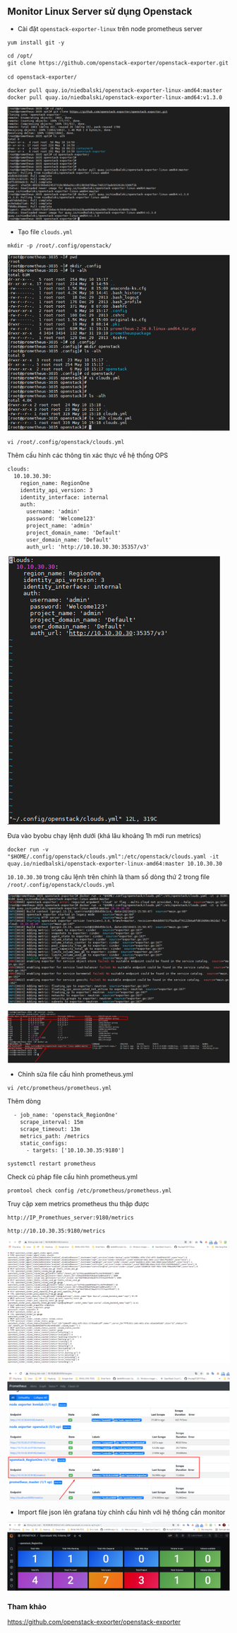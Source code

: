 ## Monitor Linux Server sử dụng Openstack


- Cài đặt `openstack-exporter-linux` trên node prometheus server


```
yum install git -y
```

```
cd /opt/
git clone https://github.com/openstack-exporter/openstack-exporter.git

cd openstack-exporter/
```

```
docker pull quay.io/niedbalski/openstack-exporter-linux-amd64:master
docker pull quay.io/niedbalski/openstack-exporter-linux-amd64:v1.3.0
```

![](../images/promethues-openstack/Screenshot_1125.png)

- Tạo file `clouds.yml`

```
mkdir -p /root/.config/openstack/
```

![](../images/promethues-openstack/Screenshot_1126.png)

```
vi /root/.config/openstack/clouds.yml
```

Thêm cấu hình các thông tin xác thực về hệ thống OPS

```
clouds:
  10.10.30.30:
    region_name: RegionOne
    identity_api_version: 3
    identity_interface: internal
    auth:
      username: 'admin'
      password: 'Welcome123'
      project_name: 'admin'
      project_domain_name: 'Default'
      user_domain_name: 'Default'
      auth_url: 'http://10.10.30.30:35357/v3'
```

![](../images/promethues-openstack/Screenshot_1128.png)

Đưa vào byobu chạy lệnh dưới (khá lâu khoảng 1h mới run metrics)

```
docker run -v "$HOME/.config/openstack/clouds.yml":/etc/openstack/clouds.yaml -it quay.io/niedbalski/openstack-exporter-linux-amd64:master 10.10.30.30
```

`10.10.30.30` trong câu lệnh trên chính là tham số dòng thứ 2 trong file `/root/.config/openstack/clouds.yml`

![](../images/promethues-openstack/Screenshot_1127.png)

![](../images/promethues-openstack/Screenshot_1130.png)

- Chỉnh sửa file cấu hình prometheus.yml

```
vi /etc/prometheus/prometheus.yml
```

Thêm dòng

```
  - job_name: 'openstack_RegionOne'
    scrape_interval: 15m
    scrape_timeout: 13m
    metrics_path: /metrics
    static_configs:
      - targets: ['10.10.30.35:9180']
```

```
systemctl restart prometheus
```

Check cú pháp file cấu hình prometheus.yml

```
promtool check config /etc/prometheus/prometheus.yml
```

Truy cập xem metrics prometheus thu thập được

```
http://IP_Promethues_server:9180/metrics
```


```
http://10.10.30.35:9180/metrics
```

![](../images/promethues-openstack/Screenshot_1132.png)

![](../images/promethues-openstack/Screenshot_1132d.png)


- Import file json lên grafana tùy chỉnh cấu hình với hệ thống cần monitor

![](../images/promethues-openstack/Screenshot_1131.png)




### Tham khảo


https://github.com/openstack-exporter/openstack-exporter












 